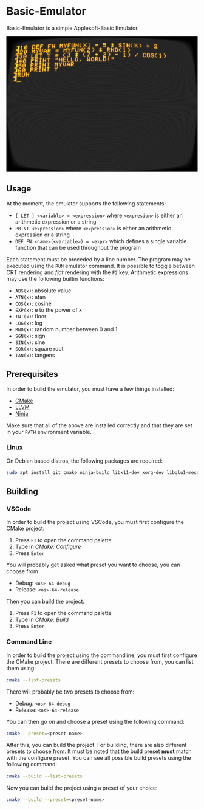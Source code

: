 # Basic-Emulator

Basic-Emulator is a simple Applesoft-Basic Emulator.

![crt-emulator](./media/crt.png)

## Usage

At the moment, the emulator supports the following statements:

- `[ LET ] <variable> = <expression>` where `<expresion>` is either an arithmetic expression or a string
- `PRINT <expression>` where `<expression>` is either an arithmetic expression or a string
- `DEF FN <name>(<variable>) = <expr>` which defines a single variable function that can be used throughout the program

Each statement must be preceded by a line number. The program may be executed using the `RUN` emulator command. It is
possible to toggle between CRT rendering and _flat_ rendering with the `F2` key.
Arithmetic expressions may use the following builtin functions:

- `ABS(x)`: absolute value
- `ATN(x)`: atan
- `COS(x)`: cosine
- `EXP(x)`: e to the power of x
- `INT(x)`: floor
- `LOG(x)`: log
- `RND(x)`: random number between 0 and 1
- `SGN(x)`: sign
- `SIN(x)`: sine
- `SQR(x)`: square root
- `TAN(x)`: tangens

## Prerequisites

In order to build the emulator, you must have a few things installed:

- [CMake](https://cmake.org)
- [LLVM](https://llvm.org)
- [Ninja](https://ninja-build.org)

Make sure that all of the above are installed correctly and that they are set in your `PATH` environment variable.

### Linux

On Debian based distros, the following packages are required:

```bash
sudo apt install git cmake ninja-build libx11-dev xorg-dev libglu1-mesa-dev
```

## Building

### VSCode

In order to build the project using VSCode, you must first configure the CMake project:

1. Press `F1` to open the command palette
2. Type in _CMake: Configure_
3. Press `Enter`

You will probably get asked what preset you want to choose, you can choose from

- Debug: `<os>-64-debug`
- Release: `<os>-64-release`

Then you can build the project:

1. Press `F1` to open the command palette
2. Type in _CMake: Build_
3. Press `Enter`

### Command Line

In order to build the project using the commandline, you must first configure the CMake project. There are different
presets to choose from, you can list them using:

```bash
cmake --list-presets
```

There will probably be two presets to choose from:

- Debug: `<os>-64-debug`
- Release: `<os>-64-release`

You can then go on and choose a preset using the following command:

```bash
cmake --preset=<preset-name>
```

After this, you can build the project. For building, there are also different presets to choose from. It must be noted
that the build preset **must** match with the configure preset. You can see all possible build presets using the
following command:

```bash
cmake --build --list-presets
```

Now you can build the project using a preset of your choice:

```bash
cmake --build --preset=<preset-name>
```
